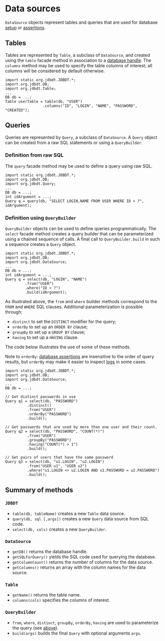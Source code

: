 
# Data sources

`DataSource` objects represent tables and queries that are used for database 
 [setup](DBSetup.html) or [assertions](DBAssertions.html).
 
## Tables
<a name="Table"></a>

Tables are represented by `Table`, a subclass of `DataSource`, and created
using the `table` facade method in association to a [database handle](DB.html). 
The `columns` method may be used to specify the table columns of interest; all
columns will be considered by default otherwise.


    import static org.jdbdt.JDBDT.*;
    import org.jdbdt.DB;
    import org.jdbdt.Table;
    ...
    DB db = ...;
    Table userTable = table(db, "USER")
	                 .columns("ID", "LOGIN", "NAME", "PASSWORD", "CREATED");

## Queries
<a name="Query"></a>

Queries are represented by `Query`, a subclass of `DataSource`. 
A `Query` object can be created from a raw SQL statements or using a `QueryBuilder`.    
             
### Definition from raw SQL 
<a name="RawQuery"></a>

The `query` facade method may be used to define a query using raw SQL.
        
    import static org.jdbdt.JDBDT.*;
    import org.jdbdt.DB;
    import org.jdbdt.Query;
    ...
    DB db = ...;
    int idArgument = ...;
    Query q = query(db, "SELECT LOGIN,NAME FROM USER WHERE ID > ?", idArgument);

### Definition using `QueryBuilder`
<a name="QueryBuilder"></a>

`QueryBuilder` objects can be used to define queries programmatically.
The `select` facade method creates a query builder that can be parameterized
using a chained sequence of calls. A final call to `QueryBuilder.build` in 
such a sequence creates a `Query` object.

    import static org.jdbdt.JDBDT.*;
    import org.jdbdt.DB;
    import org.jdbdt.DataSource;
    ...
    DB db = ...;
    int idArgument = ...;
    Query q = select(db, "LOGIN", "NAME")
             .from("USER")
             .where("ID > ?")
             .build(idArgument); 

As illustrated above, the `from` and `where` builder methods 
correspond to the `FROM` and `WHERE` SQL clauses. 
Additional parameterization is possible through:

* `distinct` to set the `DISTINCT` modifier for the query;
* `orderBy` to set up an `ORDER BY` clause;
* `groupBy` to set up a `GROUP BY` clause;
* `having` to set up a `HAVING` clause.

The code below illustrates the use of some of these methods.

Note to `orderBy`: [database assertions](DBAssertions.html) are insensitive 
to the order of query results, but `orderBy` may make it easier to inspect
[logs](Logs.html) in some cases.

    import static org.jdbdt.JDBDT.*;
    import org.jdbdt.DB;
    import org.jdbdt.DataSource;
    ...
    DB db = ...;
    
    // Get distinct passwords in use
    Query q1 = select(db, "PASSWORD")
              .distinct()
              .from("USER")
              .orderBy("PASSWORD")
              .build();
              
    // Get passwords that are used by more than one user and their count.
    Query q2 = select(db, "PASSWORD", "COUNT(*)")
              .from("USER")
              .groupBy("PASSWORD")
              .having("COUNT(*) > 1")
              .build();
              
    // Get pairs of users that have the same password
    Query q3 = select(db, "u1.LOGIN", "u2.LOGIN")
              .from("USER u1", "USER u2")
              .where("u1.LOGIN <> u2.LOGIN AND u1.PASSWORD = u2.PASSWORD")
              .build();
   
## Summary of methods

### `JDBDT`

* `table(db, tableName)` creates a new `Table` data source.
* `query(db, sql [,args])` creates a new `Query` data source from SQL code.
* `select(db, cols)` creates a new `QueryBuilder`.

### `DataSource`

* `getDB()` returns the database handle.
* `getSQLForQuery()` yields the SQL code used for querying the database.
* `getColumnCount()` returns the number of columns for the data source.
* `getColumns()` returns an array with the column names for the data source. 

### `Table` 

* `getName()` returns the table name.
* `columns(cols)` specifies the columns of interest.

### `QueryBuilder`

* `from`, `where`, `distinct`, `groupBy`, `orderBy`, `having` are used to 
parameterize the query (see [above](DataSources.html#QueryBuilder)).
* `build(args)` builds the final `Query` with optional arguments `args`.


